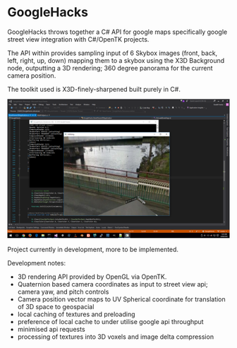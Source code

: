 # GoogleHacks

GoogleHacks throws together a C# API for google maps 
specifically google street view integration with C#/OpenTK projects.

The API within provides sampling input of 6 Skybox images (front, back, left, right, up, down)
mapping them to a skybox using the X3D Background node, outputting a 3D rendering; 360 degree panorama for the current camera position. 


The toolkit used is X3D-finely-sharpened built purely in C#.

![alt text](screenshots/screenshot1.png "Streetview in C# Example 1")

Project currently in development, more to be implemented.

Development notes:
* 3D rendering API provided by OpenGL via OpenTK.
* Quaternion based camera coordinates as input to street view api; camera yaw, and pitch controls
* Camera position vector maps to UV Spherical coordinate for translation of 3D space to geospacial
* local caching of textures and preloading 
* preference of local cache to under utilise google api throughput 
* minimised api requests
* processing of textures into 3D voxels and image delta compression



